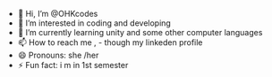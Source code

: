 - 👋 Hi, I’m @OHKcodes
- 👀 I’m interested in coding and developing 
- 🌱 I’m currently learning unity and some other computer languages 
- 📫 How to reach me  , - though my linkeden profile 
- 😄 Pronouns: she /her 
- ⚡ Fun fact: i m in 1st semester 

<!---
OHKcodes/OHKcodes is a ✨ special ✨ repository because its `README.md` (this file) appears on your GitHub profile.
You can click the Preview link to take a look at your changes.
--->
